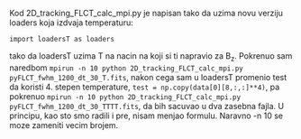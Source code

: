 Kod 2D_tracking_FLCT_calc_mpi.py je napisan tako da uzima novu verziju loaders koja izdvaja temperaturu:

`import loadersT as loaders`

tako da loadersT uzima T na nacin na koji si ti napravio za B<sub>z</sub>. Pokrenuo sam naredbom  `mpirun -n 10 python 2D_tracking_FLCT_calc_mpi.py pyFLCT_fwhm_1200_dt_30_T.fits`,
nakon cega sam u loadersT promenio test da koristi 4. stepen temperature, `test = np.copy(data[0][8,:,:]**4)`, pa pokrenuo `mpirun -n 10 python 2D_tracking_FLCT_calc_mpi.py pyFLCT_fwhm_1200_dt_30_TTTT.fits`, 
da bih sacuvao u dva zasebna fajla. U principu, kao sto smo radili i pre, nisam menjao formulu. Naravno -n 10 se moze zameniti vecim brojem. 
